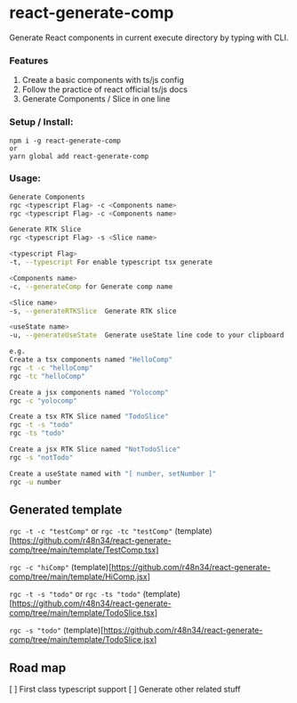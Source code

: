 # react-generate-comp

Generate React components in current execute directory by typing with CLI.

### Features
1. Create a basic components with ts/js config  
2. Follow the practice of react official ts/js docs
3. Generate Components / Slice in one line

### Setup / Install:
```
npm i -g react-generate-comp
or
yarn global add react-generate-comp
```

### Usage:
``` bash
Generate Components
rgc <typescript Flag> -c <Components name>  
rgc <typescript Flag> -c <Components name> 

Generate RTK Slice
rgc <typescript Flag> -s <Slice name> 

<typescript Flag>  
-t, --typescript For enable typescript tsx generate 

<Components name>  
-c, --generateComp for Generate comp name

<Slice name>  
-s, --generateRTKSlice  Generate RTK slice

<useState name>  
-u, --generateUseState  Generate useState line code to your clipboard

e.g.
Create a tsx components named "HelloComp"
rgc -t -c "helloComp"
rgc -tc "helloComp"

Create a jsx components named "Yolocomp"
rgc -c "yolocomp"

Create a tsx RTK Slice named "TodoSlice"
rgc -t -s "todo"
rgc -ts "todo"

Create a jsx RTK Slice named "NotTodoSlice"
rgc -s "notTodo"

Create a useState named with "[ number, setNumber ]"
rgc -u number
```

## Generated template
```rgc -t -c "testComp"``` or ```rgc -tc "testComp"```
(template)[https://github.com/r48n34/react-generate-comp/tree/main/template/TestComp.tsx]

```rgc -c "hiComp"```
(template)[https://github.com/r48n34/react-generate-comp/tree/main/template/HiComp.jsx]

```rgc -t -s "todo"``` or ```rgc -ts "todo"```
(template)[https://github.com/r48n34/react-generate-comp/tree/main/template/TodoSlice.tsx]

```rgc -s "todo"```
(template)[https://github.com/r48n34/react-generate-comp/tree/main/template/TodoSlice.jsx]

## Road map
[ ] First class typescript support
[ ] Generate other related stuff 